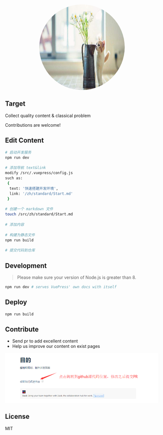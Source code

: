<p align="center">
  <img width="280" height="280" style='border-radius:50%'src="/src/.vuepress/public/avatar.png" alt="logo">
</p>

## Target
Collect quality content & classical problem

Contributions are welcome!

## Edit Content
``` bash
# 启动开发服务
npm run dev

# 添加导航 text&link
modify /src/.vuepress/config.js
such as: 
 {
  text: '快速搭建开发环境',
  link: '/zh/standard/Start.md'
 }

# 创建一个 markdown 文件
touch /src/zh/standard/Start.md

# 添加内容

# 构建为静态文件
npm run build

# 提交代码到仓库
```

## Development

> Please make sure your version of Node.js is greater than 8.

``` bash
npm run dev # serves VuePress' own docs with itself
```

## Deploy
``` bash
npm run build
```

## Contribute
- Send pr to add excellent content
- Help us improve our content on exist pages  

![improve](/src/.vuepress/public//img/improve.png)

## License

MIT

